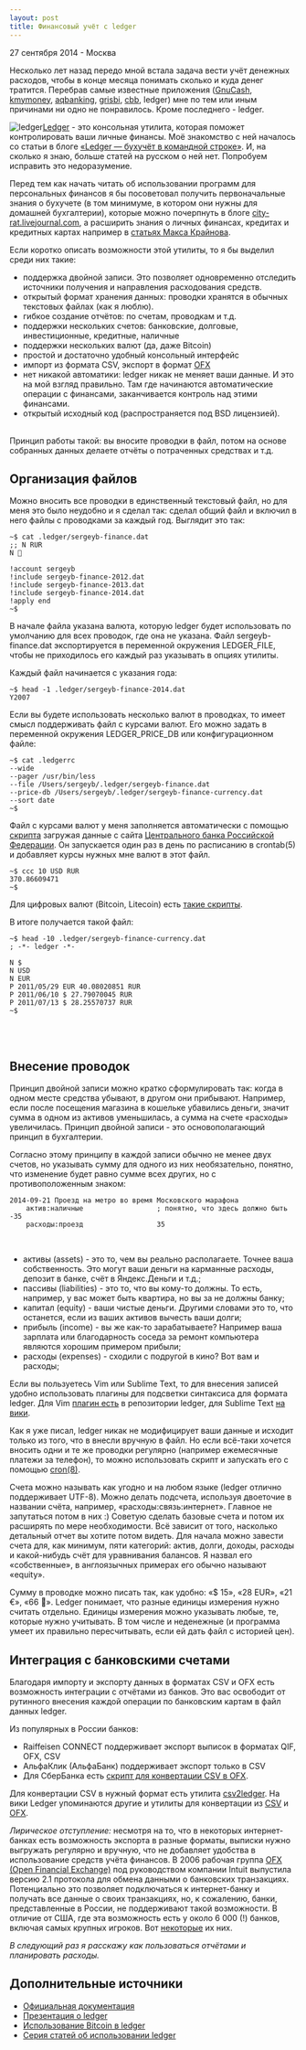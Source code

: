 ```yaml
---
layout: post
title: Финансовый учёт с ledger
---
```


<p class="meta">27 сентября 2014 - Москва</p>

Несколько лет назад передо мной встала задача вести учёт денежных
расходов, чтобы в конце месяца понимать сколько и куда денег тратится.
Перебрав самые известные приложения ([GnuCash](http://www.gnucash.org),
[kmymoney](http://kmymoney2.sourceforge.net/),
[aqbanking](http://www.aquamaniac.de/sites/aqbanking/), [grisbi](http://www.grisbi.org),
[cbb](http://gna.org/projects/cbb/), ledger) мне по тем или иным причинами ни одно не понравилось.
Кроме последнего - ledger.

<img src="http://blog.bronevichok.ru/images/russian_ruble.png" alt="ledger" style="float:left">
<!-- http://assets.knowledge.allianz.com/img/behavioral_finance_money_mistakes_rtr22oov_ah_55316.jpg -->

[Ledger](http://www.ledger-cli.org) - это консольная утилита, которая поможет контролировать ваши личные финансы.
Моё знакомство с ней началось со статьи в блоге
[«Ledger — бухучёт в командной строке»](http://s.arboreus.com/2009/05/personal-accounting-in-command-line.html).
И, на сколько я знаю, больше статей на русском о ней нет. Попробуем исправить это недоразумение.

Перед тем как начать читать об использовании программ для персональных финансов
я бы посоветовал получить первоначальные знания о бухучете
(в том минимуме, в котором они нужны для домашней бухгалтерии), которые
можно почерпнуть в блоге <a href="http://city-rat.livejournal.com/tag/бухучет">city-rat.livejournal.com</a>,
а расширить знания о личных финансах, кредитах и кредитных картах например в
[статьях Макса Крайнова](http://www.kraynov.com/personal-finance/).

Если коротко описать возможности этой утилиты, то я бы выделил среди них такие:

- поддержка двойной записи. Это позволяет одновременно отследить
источники получения и направления расходования средств.
- открытый формат хранения данных: проводки хранятся
в обычных текстовых файлах (как я люблю).
- гибкое создание отчётов: по счетам, проводкам и т.д.
- поддержки нескольких счетов: банковские, долговые, инвестиционные, кредитные, наличные
- поддержки нескольких валют (да, даже Bitcoin)
- простой и достаточно удобный консольный интерфейс
- импорт из формата CSV, экспорт в формат [OFX](http://en.wikipedia.org/wiki/Open_Financial_Exchange)
- нет никакой автоматики: ledger никак не меняет ваши данные.
И это на мой взгляд правильно. Там где начинаются автоматические операции с финансами,
заканчивается контроль над этими финансами.
- открытый исходный код (распространяется под BSD лицензией).
<br><br>

Принцип работы такой: вы вносите проводки в файл, потом на основе собранных данных
делаете отчёты о потраченных средствах и т.д.

## Организация файлов

Можно вносить все проводки в единственный текстовый файл, но для меня
это было неудобно и я сделал так:
сделал общий файл и включил в него файлы с проводками за каждый год.
Выглядит это так:

	~$ cat .ledger/sergeyb-finance.dat
	;; N RUR
	N ⃋

	!account sergeyb
	!include sergeyb-finance-2012.dat
	!include sergeyb-finance-2013.dat
	!include sergeyb-finance-2014.dat
	!apply end
	~$

В начале файла указана валюта, которую ledger будет использовать по умолчанию
для всех проводок, где она не указана.
Файл sergeyb-finance.dat экспортируется в переменной окружения LEDGER_FILE,
чтобы не приходилось его каждый раз указывать в опциях утилиты.

Каждый файл начинается с указания года:

	~$ head -1 .ledger/sergeyb-finance-2014.dat
	Y2007

Если вы будете использовать несколько валют в проводках, то имеет смысл
поддерживать файл с курсами валют. Его можно задать в переменной окружения
LEDGER_PRICE_DB или конфигурационном файле:

	~$ cat .ledgerrc
	--wide
	--pager /usr/bin/less
	--file /Users/sergeyb/.ledger/sergeyb-finance.dat
	--price-db /Users/sergeyb/.ledger/sergeyb-finance-currency.dat
	--sort date
	~$

Файл с курсами валют у меня заполняется автоматически с помощью
[скрипта](https://gist.github.com/ligurio/d6c7ebd6660b81363bde)
загружая данные с сайта [Центрального банка Российской Федерации](http://cbr.ru).
Он запускается один раз в день по расписанию в crontab(5)
и добавляет курсы нужных мне валют в этот файл.

	~$ ccc 10 USD RUR
	370.86609471
	~$

Для цифровых валют (Bitcoin, Litecoin) есть [такие скрипты](https://github.com/toddfries/ledger-commodities).

В итоге получается такой файл:

	~$ head -10 .ledger/sergeyb-finance-currency.dat
	; -*- ledger -*-

	N $
	N USD
	N EUR
	P 2011/05/29 EUR 40.08020851 RUR
	P 2011/06/10 $ 27.79070045 RUR
	P 2011/07/13 $ 28.25570737 RUR
	~$
<br><br>


## Внесение проводок

Принцип двойной записи можно кратко cформулировать так:
когда в одном месте средства убывают, в другом они прибывают.
Например, если после посещения магазина в кошельке убавились деньги, значит
сумма в одном из активов уменьшилась, а сумма на счете «расходы» увеличилась.
Принцип двойной записи - это основополагающий принцип в бухгалтерии.

Согласно этому принципу в каждой записи обычно не менее двух счетов,
но указывать сумму для одного из них необязательно, понятно,
что изменение будет равно сумме всех других, но с противоположенным знаком:

	2014-09-21 Проезд на метро во время Московского марафона
		актив:наличные					; понятно, что здесь должно быть -35
		расходы:проезд					35
<br>

<!--
Двойная запись
Балансовое уравнение является основой системы двойных записей:
для каждого изменения значения счета в одной части уравнения должно
быть и изменение значения соответствующего счета в другой части уравнения.
Этот принцип называется принцип баланса и является основным
в работе GnuCash и других систем счета финансов, использующих
систему двойной записи. Выполняя операцию в таких системах вы всегда
работаете как минимум с двумя счетами, поскольку это является
обязательным условием для сохранения баланса.
-->

* активы (assets) - это то, чем вы реально располагаете. Точнее  ваша собственность.
Это могут ваши деньги на карманные расходы, депозит в банке, счёт в Яндекс.Деньги и т.д.;
* пассивы (liabilities) - это то, что вы кому-то должны.
То есть, например, у вас может быть квартира, но вы за не должны банку;
* капитал (equity) - ваши чистые деньги. Другими словами это то,
что останется, если из ваших активов вычесть ваши долги;
* прибыль (income) - вы же как-то зарабатываете? Например ваша зарплата
или благодарность соседа за ремонт компьютера являются хорошим примером прибыли;
* расходы (expenses) - сходили с подругой в кино? Вот вам и расходы;

Если вы пользуетесь Vim или Sublime Text,
то для внесения записей удобно использовать плагины для подсветки синтаксиса для формата ledger.
Для Vim [плагин есть](https://github.com/ledger/vim-ledger/blob/master/syntax/ledger.vim)
в репозитории ledger, для Sublime Text [на вики](https://github.com/ledger/ledger/wiki/Using-Sublime-Text).

Как я уже писал, ledger никак не модифицирует ваши данные и исходит
только из того, что в внесли вручную в файл.
Но если всё-таки хочется вносить одни и те же проводки регулярно
(например ежемесячные платежи за телефон), то можно использовать скрипт и запускать его
с помощью [cron(8)](http://www.openbsd.org/cgi-bin/man.cgi/OpenBSD-current/man8/cron.8?query=cron&sec=8).

Счета можно называть как угодно и на любом языке (ledger отлично поддерживает UTF-8).
Можно делать подсчета, используя двоеточие в названии счёта, например, «расходы:связь:интернет».
Главное не запутаться потом в них :) Советую сделать базовые счета и потом
их расширять по мере необходимости. Всё зависит от того, насколько детальный отчет вы хотите потом видеть.
Для начала можно завести счета для, как минимум, пяти категорий:
актив, долги, доходы, расходы и какой-нибудь счёт для уравнивания балансов.
Я назвал его «собственные», в англоязычных примерах его обычно называют «equity».

Сумму в проводке можно писать так, как удобно: «$ 15», «28 EUR», «21 €», «66 ⃋».
Ledger понимает, что разные единицы измерения нужно считать отдельно.
Единицы измерения можно указывать любые, те, которые нужно учитывать.
В том числе и неденежные (и программа умеет их правильно пересчитывать,
если ей дать файл с историей цен).

## Интеграция с банковскими счетами

Благодаря импорту и экспорту данных в форматах CSV и OFX
есть возможность интеграции с отчётами из банков.
Это вас освободит от рутинного внесения каждой операции по банковским картам
в файл данных ledger.

Из популярных в России банков:

- Raiffeisen CONNECT поддерживает экспорт выписок в форматах QIF, OFX, CSV
- АльфаКлик (АльфаБанк) поддерживает экспорт только в CSV
- Для СберБанка есть [скрипт для конвертации CSV в OFX](https://gitorious.org/sb2ofx).

Для конвертации CSV в нужный формат есть утилита [csv2ledger](https://launchpad.net/csv2ledger).
На вики Ledger упоминаются другие и утилиты для конвертации из
[CSV](https://github.com/ledger/ledger/wiki/CSV-Import)
и [OFX](https://github.com/ledger/ledger/wiki/OFX-Import).

_Лирическое отступление:_ несмотря на то, что в некоторых интернет-банках
есть возможность экспорта в разные форматы, выписки нужно выгружать регулярно и вручную,
что не добавляет удобства в использование средств учёта финансов.
В 2006 рабочая группа [OFX (Open Financial Exchange)](http://www.ofx.net/) под руководством
компании Intuit выпустила версию 2.1 протокола для обмена данными
о банковских транзакциях. Потенциально это позволяет подключаться к
интернет-банку и получать все данные о своих транзакциях, но, к сожалению,
банки, представленные в России, не поддерживают такой возможности.
В отличие от США, где эта возможность есть у около 6 000 (!) банков, включая
самых крупных игроков. Вот [некоторые](http://wiki.gnucash.org/wiki/OFX_Direct_Connect_Bank_Settings) их них.
<!-- http://habrahabr.ru/post/129721/ -->

_В следующий раз я расскажу как пользоваться отчётами и планировать
расходы._
<br>

## Дополнительные источники

- [Официальная документация](http://www.ledger-cli.org/docs.html)
- [Презентация о ledger](http://matthewturland.com/slides/ledger-stats/)
- [Использование Bitcoin в ledger](https://www.reddit.com/r/Bitcoin/comments/155gw5/heres_how_you_use_ledger_to_account_for_bitcoin/)
- [Серия статей об использовании ledger](http://matthewturland.com/category/ledger/)

<br>
